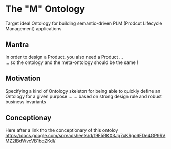 The "M" Ontology
==
Target ideal Ontology for building semantic-driven PLM (Prodcut Lifecycle Management) applications

Mantra
-
In order to design a Product, you also need a Product ...  
... so the ontology and the meta-ontology should be the same !

Motivation
-
Specifying a kind of Ontology skeleton for being able to quickly define an Ontology for a given purpose ...
... based on strong design rule and robust business invariants

Conceptionay
-
Here after a link tho the conceptionary of this ontoloy
https://docs.google.com/spreadsheets/d/19F5RKX3Jg7xKRgc6FDe4GP9RVMZ2IBdWvcVB1bqZKdI/
